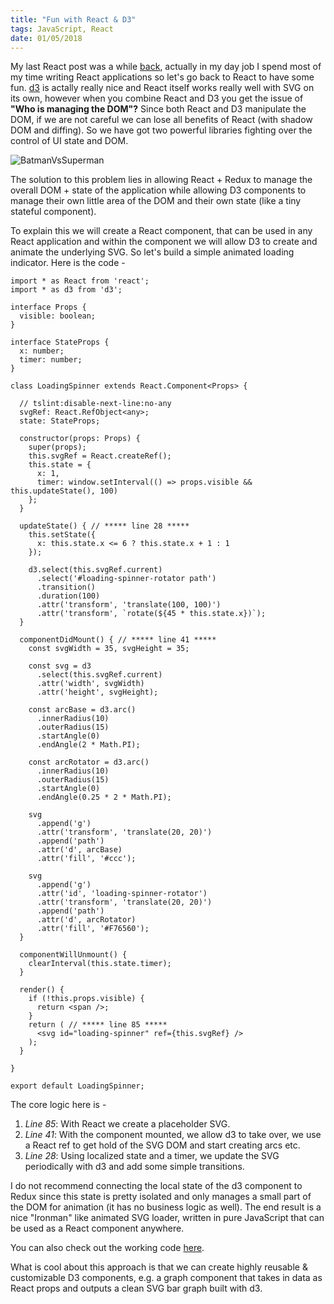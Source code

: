 ```yaml
---
title: "Fun with React & D3"
tags: JavaScript, React
date: 01/05/2018
---
```


My last React post was a while [back](https://rockyj.in/2017/08/30/react-redux-typescript.html), actually in my day job I spend most of my time writing React applications so let's go back to React to have some fun. [d3](https://d3js.org/) is actally really nice and React itself works really well with SVG on its own, however when you combine React and D3 you get the issue of __"Who is managing the DOM"?__ Since both React and D3 manipulate the DOM, if we are not careful we can lose all benefits of React (with shadow DOM and diffing). So we have got two powerful libraries fighting over the control of UI state and DOM.

![BatmanVsSuperman](/images/bat_vs_supes.png)

The solution to this problem lies in allowing React + Redux to manage the overall DOM + state of the application while allowing D3 components to manage their own little area of the DOM and their own state (like a tiny stateful component).

To explain this we will create a React component, that can be used in any React application and within the component we will allow D3 to create and animate the
underlying SVG. So let's build a simple animated loading indicator. Here is the code -



    import * as React from 'react';
    import * as d3 from 'd3';

    interface Props {
      visible: boolean;
    }

    interface StateProps {
      x: number;
      timer: number;
    }

    class LoadingSpinner extends React.Component<Props> {

      // tslint:disable-next-line:no-any
      svgRef: React.RefObject<any>;
      state: StateProps;

      constructor(props: Props) {
        super(props);
        this.svgRef = React.createRef();
        this.state = {
          x: 1,
          timer: window.setInterval(() => props.visible && this.updateState(), 100)
        };
      }

      updateState() { // ***** line 28 *****
        this.setState({
          x: this.state.x <= 6 ? this.state.x + 1 : 1
        });

        d3.select(this.svgRef.current)
          .select('#loading-spinner-rotator path')
          .transition()
          .duration(100)
          .attr('transform', 'translate(100, 100)')
          .attr('transform', `rotate(${45 * this.state.x})`);
      }

      componentDidMount() { // ***** line 41 *****
        const svgWidth = 35, svgHeight = 35;

        const svg = d3
          .select(this.svgRef.current)
          .attr('width', svgWidth)
          .attr('height', svgHeight);

        const arcBase = d3.arc()
          .innerRadius(10)
          .outerRadius(15)
          .startAngle(0)
          .endAngle(2 * Math.PI);

        const arcRotator = d3.arc()
          .innerRadius(10)
          .outerRadius(15)
          .startAngle(0)
          .endAngle(0.25 * 2 * Math.PI);

        svg
          .append('g')
          .attr('transform', 'translate(20, 20)')
          .append('path')
          .attr('d', arcBase)
          .attr('fill', '#ccc');

        svg
          .append('g')
          .attr('id', 'loading-spinner-rotator')
          .attr('transform', 'translate(20, 20)')
          .append('path')
          .attr('d', arcRotator)
          .attr('fill', '#F76560');
      }

      componentWillUnmount() {
        clearInterval(this.state.timer);
      }

      render() {
        if (!this.props.visible) {
          return <span />;
        }
        return ( // ***** line 85 *****
          <svg id="loading-spinner" ref={this.svgRef} />
        );
      }

    }

    export default LoadingSpinner;


The core logic here is -

1. _Line 85_: With React we create a placeholder SVG.
2. _Line 41_: With the component mounted, we allow d3 to take over, we use a React ref to get hold of the SVG DOM and start creating arcs etc.
3. _Line 28_: Using localized state and a timer, we update the SVG periodically with d3 and add some simple transitions.

I do not recommend connecting the local state of the d3 component to Redux since this state is pretty isolated and only manages a small part of the DOM for animation (it has no business logic as well). The end result is a nice "Ironman" like animated SVG loader, written in pure JavaScript that can be used as a React component anywhere.

You can also check out the working code [here](https://codesandbox.io/s/workzozo85).

What is cool about this approach is that we can create highly reusable & customizable D3 components, e.g. a graph component that takes in data as React props and outputs a clean SVG bar graph built with d3.

